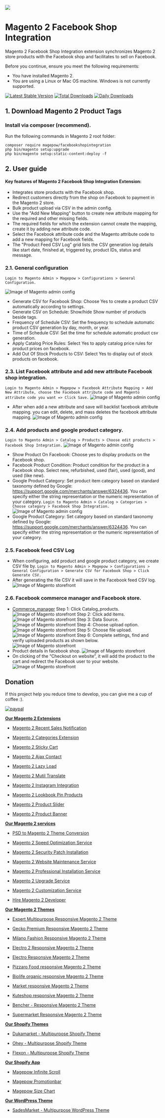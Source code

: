 [<img src="https://github.com/magepow/themeforest/blob/master/shopify/shopify_affiliate.jpg" >](https://shopify.pxf.io/VyL446)

# Magento 2 Facebook Shop Integration

Magento 2 Facebook Shop Integration extension synchronizes Magento 2 store products with the Facebook shop and facilitates to sell on Facebook.

Before you continue, ensure you meet the following requirements:

  * You have installed Magento 2.
  * You are using a Linux or Mac OS machine. Windows is not currently supported.

[![Latest Stable Version](https://poser.pugx.org/magepow/facebookshopintegration/v/stable)](https://packagist.org/packages/magepow/facebookshopintegration)
[![Total Downloads](https://poser.pugx.org/magepow/facebookshopintegration/downloads)](https://packagist.org/packages/magepow/facebookshopintegration)
[![Daily Downloads](https://poser.pugx.org/magepow/facebookshopintegration/d/daily)](https://packagist.org/packages/magepow/facebookshopintegration)

## 1. Download Magento 2 Product Tags

 ### Install via composer (recommend).
Run the following commands in Magento 2 root folder:
```
composer require magepow/facebookshopintegration
php bin/magento setup:upgrade
php bin/magento setup:static-content:deploy -f
```

## 2. User guide
   #### Key features of Magento 2 Facebook Shop Integration Extension:

  * Integrates store products with the Facebook shop.
  * Redirect customers directly from the shop on Facebook to payment in the Magento 2 store.
  * Bulk product upload via CSV in the admin config.
  * Use the "Add New Mapping" button to create new attribute mapping for the required and other missing fields.
  * The required fields for which the extension cannot create the mapping, create it by adding new attribute code.
  * Select the Facebook attribute code and the Magento attribute code to add a new mapping for Facebook fields.
  * The "Product Feed CSV Log" grid lists the CSV generation log details like start date, finished at, triggered by, product IDs, status and message.
  ### 2.1. General configuration

  `Login to Magento Admin > Magepow > Configurations > General Configuration.`
  
  ![Image of Magento admin config](https://github.com/magepow/magento-2-facebook-shop-integration/blob/main/media/admin_config.png)
  * Generate CSV for Facebook Shop: Choose Yes to create a product CSV automatically according to settings.
  * Generate CSV on Schedule: Show/hide Show number of products beside tags.
  * Frequency of Schedule CSV: Set the frequency to schedule automatic product CSV generation by day, month, or year.
  * Time of Schedule CSV: Set the time for schedule automatic product csv generation. 
  * Apply Catalog Price Rules: Select Yes to apply catalog price rules for product prices on facebook.
  * Add Out Of Stock Products to CSV: Select Yes to display out of stock products on facebook.

  ### 2.3. List Facebook attribute and add new attribute Facebook shop integration.

   `Login to Magento Admin > Magepow > Facebook Attribute Mapping > Add New Attribute, choose the Facebook attribute code and Magento attribute code you want => Click Save.`
   ![Image of Magento admin config](https://github.com/magepow/magento-2-facebook-shop-integration/blob/main/media/add_new_attribute.png)
   * After when add a new attribute and save will backlist facebook attribute mapping. you can edit, delete, and mass deletes the facebook attribute mapping.
   ![Image of Magento admin config](https://github.com/magepow/magento-2-facebook-shop-integration/blob/main/media/facebook_attribute.png)
  ### 2.4. Add products and google product category.

  `Login to Magento Admin > Catalog > Products > Choose edit products > Facebook Shop Integration.`
  ![Image of Magento admin config](https://github.com/magepow/magento-2-facebook-shop-integration/blob/main/media/add_product_on_facebook.png)
  * Show Product On Facebook: Choose yes to display products on the Facebook shop.
  * Facebook Product Condition: Product condition for the product in a Facebook shop. Select new, refurbished, used (fair), used (good), and used (like new).
  *  Google Product Category: Set product item category based on standard taxonomy defined by Google: https://support.google.com/merchants/answer/6324436. You can specify either the string representation or the numeric representation of your category.
  `Login to Magento Admin > Catalog > Categories > Choose category > Facebook Shop Integration.`
  ![Image of Magento admin config](https://github.com/magepow/magento-2-facebook-shop-integration/blob/main/media/add_product_on_facebook.png)
  * Google Product Category: Set category based on standard taxonomy defined by Google: https://support.google.com/merchants/answer/6324436. You can specify either the string representation or the numeric representation of your category.
  ### 2.5. Facebook feed CSV Log
  * When configuring, add product and google product category, we create CSV file by.
  `Login to Magento Admin > Magepow > Configurations > General Configuration > Generate CSV for Facebook Shop > Click Generate CSV.`
  * After generating the file CSV it will save in the Facebook feed CSV log.
  ![Image of Magento storefront](https://github.com/magepow/magento-2-facebook-shop-integration/blob/main/media/product_feed_csvlog.png)
  ### 2.6. Facebook commerce manager and Facebook store.
  * [Commerce_manager](https://www.facebook.com/commerce_manager/)
  Step 1: Click Catalog_products.
  ![Image of Magento storefront](https://github.com/magepow/magento-2-facebook-shop-integration/blob/main/media/config_facebook.png)
  Step 2: Click add items.
  ![Image of Magento storefront](https://github.com/magepow/magento-2-facebook-shop-integration/blob/main/media/add_items.png)
  Step 3: Data Source.
  ![Image of Magento storefront](https://github.com/magepow/magento-2-facebook-shop-integration/blob/main/media/data_sources.png)
  Step 4: Choose upload option.
  ![Image of Magento storefront](https://github.com/magepow/magento-2-facebook-shop-integration/blob/main/media/choose-upload-option.png)
  Step 5: Choose file upload.
  ![Image of Magento storefront](https://github.com/magepow/magento-2-facebook-shop-integration/blob/main/media/choose-file.png)
  Step 6: Complete settings, find and verify uploaded products as shown below.
  ![Image of Magento storefront](https://github.com/magepow/magento-2-facebook-shop-integration/blob/main/media/products-upload.png)
  * Product details in facebook shop.
  ![Image of Magento storefront](https://github.com/magepow/magento-2-facebook-shop-integration/blob/main/media/details_.png)
  * On clicking of the “Checkout on website”, it will add the product to the cart and redirect the Facebook user to your website.
    ![Image of Magento storefront](https://github.com/magepow/magento-2-facebook-shop-integration/blob/main/media/checkout_.png)
 ## Donation

If this project help you reduce time to develop, you can give me a cup of coffee :).

[![paypal](https://www.paypalobjects.com/en_US/i/btn/btn_donateCC_LG.gif)](https://www.paypal.com/paypalme/alopay)

      
**[Our Magento 2 Extensions](https://magepow.com/magento-2-extensions.html)**

* [Magento 2 Recent Sales Notification](https://magepow.com/magento-2-recent-order-notification.html)

* [Magento 2 Categories Extension](https://magepow.com/magento-categories-extension.html)

* [Magento 2 Sticky Cart](https://magepow.com/magento-sticky-cart.html)

* [Magento 2 Ajax Contact](https://magepow.com/magento-ajax-contact-form.html)

* [Magento 2 Lazy Load](https://magepow.com/magento-lazy-load.html)

* [Magento 2 Mutil Translate](https://magepow.com/magento-multi-translate.html)

* [Magento 2 Instagram Integration](https://magepow.com/magento-2-instagram.html)

* [Magento 2 Lookbook Pin Products](https://magepow.com/lookbook-pin-products.html)

* [Magento 2 Product Slider](https://magepow.com/magento-product-slider.html)

* [Magento 2 Product Banner](https://magepow.com/magento-2-banner-slider.html)

**[Our Magento 2 services](https://magepow.com/magento-services.html)**

* [PSD to Magento 2 Theme Conversion](https://alothemes.com/psd-to-magento-theme-conversion.html)

* [Magento 2 Speed Optimization Service](https://magepow.com/magento-speed-optimization-service.html)

* [Magento 2 Security Patch Installation](https://magepow.com/magento-security-patch-installation.html)

* [Magento 2 Website Maintenance Service](https://magepow.com/website-maintenance-service.html)

* [Magento 2 Professional Installation Service](https://magepow.com/professional-installation-service.html)

* [Magento 2 Upgrade Service](https://magepow.com/magento-upgrade-service.html)

* [Magento 2 Customization Service](https://magepow.com/customization-service.html)

* [Hire Magento 2 Developer](https://magepow.com/hire-magento-developer.html)

**[Our Magento 2 Themes](https://alothemes.com/)**

* [Expert Multipurpose Responsive Magento 2 Theme](https://1.envato.market/c/1314680/275988/4415?u=https://themeforest.net/item/expert-premium-responsive-magento-2-and-1-support-rtl-magento-2-/21667789)

* [Gecko Premium Responsive Magento 2 Theme](https://1.envato.market/c/1314680/275988/4415?u=https://themeforest.net/item/gecko-responsive-magento-2-theme-rtl-supported/24677410)

* [Milano Fashion Responsive Magento 2 Theme](https://1.envato.market/c/1314680/275988/4415?u=https://themeforest.net/item/milano-fashion-responsive-magento-1-2-theme/12141971)

* [Electro 2 Responsive Magento 2 Theme](https://1.envato.market/c/1314680/275988/4415?u=https://themeforest.net/item/electro2-premium-responsive-magento-2-rtl-supported/26875864)

* [Electro Responsive Magento 2 Theme](https://1.envato.market/c/1314680/275988/4415?u=https://themeforest.net/item/electro-responsive-magento-1-2-theme/17042067)

* [Pizzaro Food responsive Magento 2 Theme](https://1.envato.market/c/1314680/275988/4415?u=https://themeforest.net/item/pizzaro-food-responsive-magento-1-2-theme/19438157)

* [Biolife organic responsive Magento 2 Theme](https://1.envato.market/c/1314680/275988/4415?u=https://themeforest.net/item/biolife-organic-food-magento-2-theme-rtl-supported/25712510)

* [Market responsive Magento 2 Theme](https://1.envato.market/c/1314680/275988/4415?u=https://themeforest.net/item/market-responsive-magento-2-theme/22997928)

* [Kuteshop responsive Magento 2 Theme](https://1.envato.market/c/1314680/275988/4415?u=https://themeforest.net/item/kuteshop-multipurpose-responsive-magento-1-2-theme/12985435)

* [Bencher - Responsive Magento 2 Theme](https://1.envato.market/c/1314680/275988/4415?u=https://themeforest.net/item/bencher-responsive-magento-1-2-theme/15787772)

* [Supermarket Responsive Magento 2 Theme](https://1.envato.market/c/1314680/275988/4415?u=https://themeforest.net/item/supermarket-responsive-magento-1-2-theme/18447995)

**[Our Shopify Themes](https://themeforest.net/user/alotheme)**

* [Dukamarket - Multipurpose Shopify Theme](https://1.envato.market/c/1314680/275988/4415?u=https://themeforest.net/item/dukamarket-multipurpose-shopify-theme/36158349)

* [Ohey - Multipurpose Shopify Theme](https://1.envato.market/c/1314680/275988/4415?u=https://themeforest.net/item/ohey-multipurpose-shopify-theme/34624195)

* [Flexon - Multipurpose Shopify Theme](https://1.envato.market/c/1314680/275988/4415?u=https://themeforest.net/item/flexon-multipurpose-shopify-theme/33461048)

**[Our Shopify App](https://apps.shopify.com/partners/maggicart)**

* [Magepow Infinite Scroll](https://apps.shopify.com/magepow-infinite-scroll)

* [Magepow Promotionbar](https://apps.shopify.com/magepow-promotionbar)

* [Magepow Size Chart](https://apps.shopify.com/magepow-size-chart)

**[Our WordPress Theme](https://themeforest.net/user/alotheme/portfolio)**

* [SadesMarket - Multipurpose WordPress Theme](https://1.envato.market/c/1314680/275988/4415?u=https://themeforest.net/item/sadesmarket-multipurpose-wordpress-theme/35369933)
